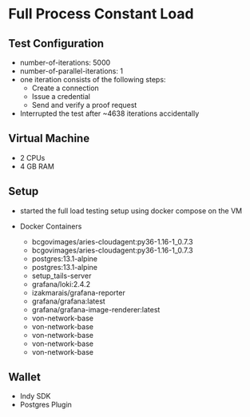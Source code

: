 # Full Process Constant Load

## Test Configuration
- number-of-iterations: 5000
- number-of-parallel-iterations: 1
- one iteration consists of the following steps:
  - Create a connection
  - Issue a credential
  - Send and verify a proof request
- Interrupted the test after ~4638 iterations accidentally
  
## Virtual Machine
- 2 CPUs
- 4 GB RAM

## Setup
- started the full load testing setup using docker compose on the VM

- Docker Containers
  - bcgovimages/aries-cloudagent:py36-1.16-1_0.7.3   
  - bcgovimages/aries-cloudagent:py36-1.16-1_0.7.3   
  - postgres:13.1-alpine                             
  - postgres:13.1-alpine                             
  - setup_tails-server                               
  - grafana/loki:2.4.2                               
  - izakmarais/grafana-reporter                      
  - grafana/grafana:latest                           
  - grafana/grafana-image-renderer:latest            
  - von-network-base                                 
  - von-network-base                                 
  - von-network-base                                 
  - von-network-base                                 
  - von-network-base                                 

## Wallet
- Indy SDK
- Postgres Plugin